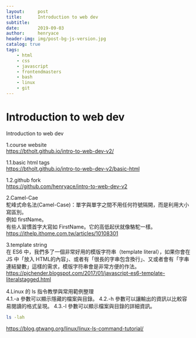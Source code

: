 ```yaml
---
layout:     post
title:      Introduction to web dev
subtitle:   
date:       2019-09-03
author:     henryace
header-img: img/post-bg-js-version.jpg
catalog: true
tags:
    - html
    - css
    - javascript
    - frontendmasters 
    - bash
    - linux
    - git
---
```

# Introduction to web dev  

Introduction to web dev

1.course website<br>
<https://btholt.github.io/intro-to-web-dev-v2/><br>

1.1.basic html tags<br>
<https://btholt.github.io/intro-to-web-dev-v2/basic-html><br>

1.2.github fork<br>
<https://github.com/henryace/intro-to-web-dev-v2><br>

2.Camel-Cae<br>
駝峰式命名法(Camel-Case)：單字與單字之間不用任何符號隔開，而是利用大小寫區別。<br>
例如 firstName。<br>
有些人習慣首字大寫如 FirstName。它的高低起伏就像駱駝一樣。<br>
<https://ithelp.ithome.com.tw/articles/10108301>

3.template string<br>
在 ES6 中，我們多了一個非常好用的模版字符串（template literal），如果你會在 JS 中「放入 HTML的內容」、或者有「很長的字串包含換行」、又或者會有「字串連結變數」這樣的需求，模版字符串會是非常方便的作法。<br>
<https://pjchender.blogspot.com/2017/01/javascript-es6-template-literalstagged.html>

4.Linux 的 ls 指令教學與常用範例整理<br>
4.1.-a 參數可以顯示隱藏的檔案與目錄。
4.2.-h 參數可以讓輸出的資訊以比較容易閱讀的格式呈現。
4.3.-l 參數可以顯示檔案與目錄的詳細資訊。

```bash
ls -lah
```


<https://blog.gtwang.org/linux/linux-ls-command-tutorial/><br>